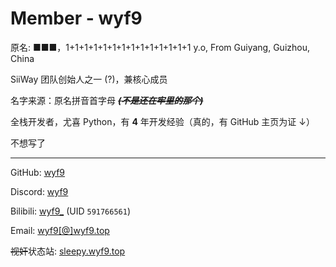 # Member - wyf9

原名: ■■■，1+1+1+1+1+1+1+1+1+1+1+1+1+1 y.o, From Guiyang, Guizhou, China

SiiWay 团队创始人之一 (?)，兼核心成员

名字来源：原名拼音首字母 ***~~(不是还在牢里的那个)~~***

全栈开发者，尤喜 Python，有 **4** 年开发经验（真的，有 GitHub 主页为证 ↓）

不想写了

---

GitHub: [wyf9](https://github.com/wyf9)

Discord: [wyf9](https://discord.com/users/992995849946804304)

Bilibili: [wyf9_](https://space.bilibili.com/591766561) (UID `591766561`)

Email: [wyf9[@]wyf9.top](https://siiway.top/t/m/wyf9/top)

~~视奸~~状态站: [sleepy.wyf9.top](https://sleepy.wyf9.top)
